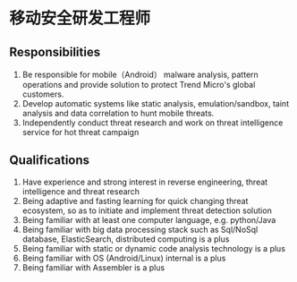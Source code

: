 # 移动安全研发工程师


## Responsibilities

1. Be responsible for mobile（Android） malware analysis, pattern operations and provide solution to protect Trend Micro's global customers.
2. Develop automatic systems like static analysis, emulation/sandbox, taint analysis  and data correlation to hunt mobile threats.
3. Independently conduct threat research and work on threat intelligence service for hot threat campaign


## Qualifications

1. Have experience and strong interest in reverse engineering, threat intelligence and threat research
2. Being adaptive and fasting learning for quick changing threat ecosystem, so as to initiate and implement threat detection solution
3. Being familiar with at least one computer language, e.g. python/Java
4. Being familiar with big data processing stack such as Sql/NoSql database, ElasticSearch, distributed computing is a plus
5. Being familiar with static or dynamic code analysis technology is a plus
6. Being familiar with OS (Android/Linux) internal is a plus
7. Being familiar with Assembler is a plus 
